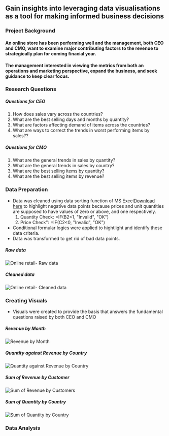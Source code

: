 ## Gain insights into leveraging data visualisations as a tool for making informed business decisions

### Project Background

#### An online store has been performing well and the management, both CEO and CMO, want to examine major contributing factors to the revenue to strategically plan for coming finacial year.
#### The management interested in viewing the metrics from both an operations and marketing perspective, expand the business, and seek guidance to keep clear focus. 

### Research Questions 
##### Questions for CEO

1. How does sales vary across the countries?
2. What are the best selling days and months by quantity?
3. What are factors affecting demand of items across the countries?
4. What are ways to correct the trends in worst performing items by sales?? 

##### Questions for CMO

1. What are the general trends in sales by quantity?
2. What are the general trends in sales by country?
3. What are the best selling items by quantity?
4. What are the best selling items by revenue?

### Data Preparation

- Data was cleaned using data sorting function of MS Excel[Download here](www.microsoftoffice.com) to highlight negative data points because prices and unit quantities are supposed to have values of zero or above, and one respectively.
    1. Quantity Check: =IF(B2<1, "Invalid", "OK")
    2. Price Check": =IF(C2<0, "Invalid", "OK")
- Conditional formular logics were applied to hightlight and identify these data criteria.
- Data was transformed to get rid of bad data points.

##### Raw data
  ![Online retail- Raw data](https://github.com/user-attachments/assets/d8242fd0-0fd4-4ca0-9b5d-12d3cace9760)
 
 ##### Cleaned data
  ![Online retail- Cleaned data](https://github.com/user-attachments/assets/cbd9b007-f06c-4268-8a81-a6ff9b516756)

### Creating Visuals
- Visuals were created to provide the basis that answers the fundamental questions raised by both CEO and CMO

##### Revenue by Month
![Revenue by Month](https://github.com/user-attachments/assets/2b4a089a-90df-42e5-ac96-301b493547d8)

 ##### Quantity against Revenue by Country
![Quantity against Revenue by Country](https://github.com/user-attachments/assets/44ae642f-4032-4891-bc0a-6e5a54101fb1)

##### Sum of Revenue by Customer
![Sum of Revenue by Customers](https://github.com/user-attachments/assets/5c89874b-d3cb-4fde-ad03-6bbeba0236eb)

##### Sum of Quantity by Country
![Sum of Quantity by Country](https://github.com/user-attachments/assets/f8b62c19-c7ff-4974-bf1f-bb0487ec51b1)


### Data Analysis

